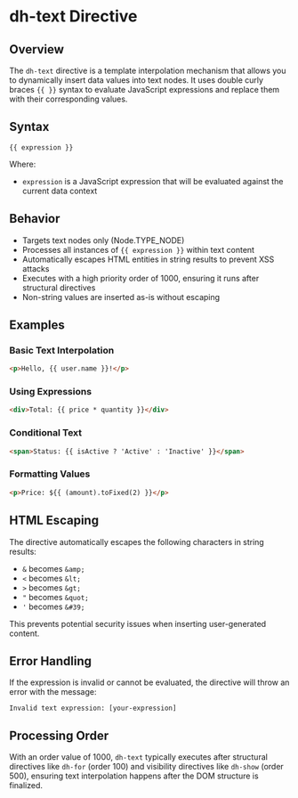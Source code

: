 # dh-text Directive

## Overview

The `dh-text` directive is a template interpolation mechanism that allows you to dynamically insert data values into text nodes. It uses double curly braces `{{ }}` syntax to evaluate JavaScript expressions and replace them with their corresponding values.

## Syntax

```
{{ expression }}
```

Where:
- `expression` is a JavaScript expression that will be evaluated against the current data context

## Behavior

- Targets text nodes only (Node.TYPE_NODE)
- Processes all instances of `{{ expression }}` within text content
- Automatically escapes HTML entities in string results to prevent XSS attacks
- Executes with a high priority order of 1000, ensuring it runs after structural directives
- Non-string values are inserted as-is without escaping

## Examples

### Basic Text Interpolation

```html
<p>Hello, {{ user.name }}!</p>
```

### Using Expressions

```html
<div>Total: {{ price * quantity }}</div>
```

### Conditional Text

```html
<span>Status: {{ isActive ? 'Active' : 'Inactive' }}</span>
```

### Formatting Values

```html
<p>Price: ${{ (amount).toFixed(2) }}</p>
```

## HTML Escaping

The directive automatically escapes the following characters in string results:
- `&` becomes `&amp;`
- `<` becomes `&lt;`
- `>` becomes `&gt;`
- `"` becomes `&quot;`
- `'` becomes `&#39;`

This prevents potential security issues when inserting user-generated content.

## Error Handling

If the expression is invalid or cannot be evaluated, the directive will throw an error with the message:
```
Invalid text expression: [your-expression]
```

## Processing Order

With an order value of 1000, `dh-text` typically executes after structural directives like `dh-for` (order 100) and visibility directives like `dh-show` (order 500), ensuring text interpolation happens after the DOM structure is finalized.
